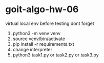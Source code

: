 # goit-algo-hw-06

virtual local env
before testing dont forget
1. python3 -m venv venv
2. source venv/bin/activate  
3. pip install -r requirements.txt
4. change interpreter
5. python3 task1.py or task2.py or task3.py